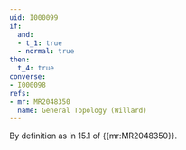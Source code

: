 ```yaml
---
uid: I000099
if:
  and:
  - t_1: true
  - normal: true
then:
  t_4: true
converse:
- I000098
refs:
- mr: MR2048350
  name: General Topology (Willard)
---
```


By definition as in 15.1 of {{mr:MR2048350}}.
